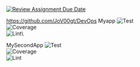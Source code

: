 [![Review Assignment Due Date](https://classroom.github.com/assets/deadline-readme-button-24ddc0f5d75046c5622901739e7c5dd533143b0c8e959d652212380cedb1ea36.svg)](https://classroom.github.com/a/B9F4RYVR)

https://github.com/JoV00gt/DevOps
Myapp
![Test](https://github.com/JoV00gt//DevOps/actions/workflows/CI-API.yml/badge.svg)\
![Coverage](https://github.com/JoV00gt//DevOps/actions/workflows/code-coverage.yml/badge.svg)\
![Lint](https://github.com/JoV00gt//DevOps/actions/workflows/CI-LINT.yml/badge.svg)\

MySecondApp
![Test](https://github.com/JoV00gt//DevOps/actions/workflows/CI-API-2.yml/badge.svg)\
![Coverage](https://github.com/JoV00gt//DevOps/actions/workflows/code-coverage-secondservice.yml/badge.svg)\
![Lint](https://github.com/JoV00gt//DevOps/actions/workflows/CI-LINT-2.yml/badge.svg)

